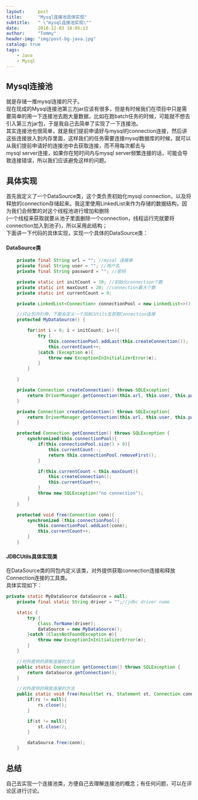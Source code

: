```yaml
---
layout:     post
title:      "Mysql连接池具体实现"
subtitle:   " \"mysql连接池实现\""
date:       2018-12-03 18:05:13
author:     "Tommy"
header-img: "img/post-bg-java.jpg"
catalog: true
tags:
    - Java
    - Mysql
---
```


## Mysql连接池
就是存储一推mysql连接的尺子。<br/>
现在现成的Mysql连接池第三方jar应该有很多，但是有时候我们在项目中只是需要简单的用一下连接池去跑大量数据，比如在跑batch任务的时候，可能就不想去引入第三方jar包，于是我自己去简单了实现了一下连接池。<br/>
其实连接池也很简单，就是我们提前申请好与mysql的connection连接，然后讲这些连接放入到内存里面，这样我们的任务需要连接mysql数据库的时候，就可以从我们提前申请好的连接池中去获取连接，而不用每次都去与<br/>
mysql server连接，如果你在短时间内与mysql server频繁连接的话，可能会导致连接错误，所以我们应该避免这样的问题。

## 具体实现
首先我定义了一个DataSource类，这个类负责初始化mysql connection，以及将释放的connection存储起来。我这里使用LinkedList来作为存储的数据结构，因为我们会频繁的对这个线程池进行增加和删除<br/>
(一个线程来获取就要从池子里面删除一个connection，线程运行完就要将connection加入到池子)，所以采用此结构；<br/>
下面讲一下代码的具体实现，实现一个具体的DataSource类：
#### DataSource类
```java
    private final String url = ""; //mysql 连接串
    private final String user = ""; //用户名
    private final String password = ""; //密码

    private static int initCount = 10; //初始化connection个数
    private static int maxCount = 20; //connection最大个数
    private static int currentCount = 0;

    private LinkedList<Connection> connectionPool = new LinkedList<>();

    //只让包内引用，下面会定义一个JDBCUtils去获取Connection连接
    protected MyDataSource() {

        for(int i = 0; i < initCount; i++){
            try {
                this.connectionPool.addLast(this.createConnection());
                this.currentCount++;
            }catch (Exception e){
                throw new ExceptionInInitializerError(e);
            }
        }

    }

    private Connection createConnection() throws SQLException{
        return DriverManager.getConnection(this.url, this.user, this.password);
    }

    private Connection createConnection() throws SQLException{
        return DriverManager.getConnection(this.url, this.user, this.password);
    }

    protected Connection getConnection() throws SQLException {
        synchronized(this.connectionPool){
            if(this.connectionPool.size() > 0){
                this.currentCount--;
                return this.connectionPool.removeFirst();
            }

            if(this.currentCount < this.maxCount){
                this.createConnection();
                this.currentCount++;
            }
            throw new SQLException("no connection");
        }
    }

    protected void free(Connection conn){
        synchronized (this.connectionPool){
            this.connectionPool.addLast(conn);
            this.currentCount++;
        }
    }
```

#### JDBCUtils具体实现类
在DataSource类的同包内定义该类，对外提供获取connection连接和释放Connection连接的工具类。<br/>
具体实现如下：
```java
private static MyDataSource dataSource = null;
    private final static String driver = "";//jdbc driver name

    static {
        try {
            Class.forName(driver);
            dataSource = new MyDataSource();
        }catch (ClassNotFoundException e){
            throw new ExceptionInInitializerError(e);
        }
    }

    //对外提供的获取连接的方法
    public static Connection getConnection() throws SQLException {
        return dataSource.getConnection();
    }

    //对外提供的释放连接的方法
    public static void free(ResultSet rs, Statement st, Connection conn) throws SQLException {
        if(rs != null){
            rs.close();
        }

        if(st != null){
            st.close();
        }

        dataSource.free(conn);
    }
```

## 总结
自己去实现一个连接池类，方便自己去理解连接池的概念；有任何问题，可以在评论区进行讨论。
